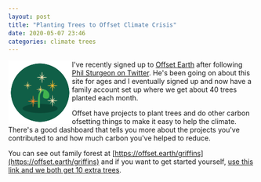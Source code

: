 ```yaml
---
layout: post
title: "Planting Trees to Offset Climate Crisis"
date: 2020-05-07 23:46
categories: climate trees
---
```

<a href="https://offset.earth/?r=5ea0c82962f64a00179ea048"><img src="/images/sparkle.png" alt="sparkle tree link from offset.earth" style="float: left"></a>
I've recently signed up to [Offset Earth](https://offset.earth) after following [Phil Sturgeon on Twitter](https://twitter.com/philsturgeon).
He's been going on about this site for ages and I eventually signed up and now have a family account set up where we get about 40 trees planted each month.

Offset have projects to plant trees and do other carbon ofsetting things to make it easy to help the climate.
There's a good dashboard that tells you more about the projects you've contributed to and how much carbon you've helped to reduce.

You can see out family forest at [https://offset.earth/griffins](https://offset.earth/griffins) and if you want to get started yourself, [use this link and we both get 10 extra trees](https://offset.earth/?r=5ea0c82962f64a00179ea048).
